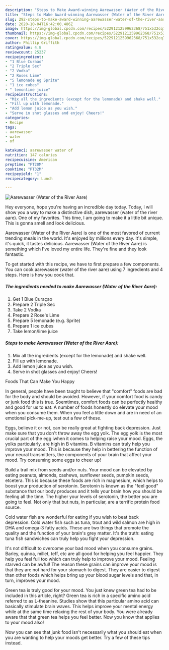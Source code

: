 ```yaml
---
description: "Steps to Make Award-winning Aarewasser (Water of the River Aare)"
title: "Steps to Make Award-winning Aarewasser (Water of the River Aare)"
slug: 292-steps-to-make-award-winning-aarewasser-water-of-the-river-aare
date: 2020-10-04T16:42:00.486Z
image: https://img-global.cpcdn.com/recipes/5229121259962368/751x532cq70/aarewasser-water-of-the-river-aare-recipe-main-photo.jpg
thumbnail: https://img-global.cpcdn.com/recipes/5229121259962368/751x532cq70/aarewasser-water-of-the-river-aare-recipe-main-photo.jpg
cover: https://img-global.cpcdn.com/recipes/5229121259962368/751x532cq70/aarewasser-water-of-the-river-aare-recipe-main-photo.jpg
author: Phillip Griffith
ratingvalue: 4.8
reviewcount: 25237
recipeingredient:
- "1 Blue Curaao"
- "2 Triple Sec"
- "2 Vodka"
- "2 Roses Lime"
- "5 lemonade eg Sprite"
- "1 ice cubes"
- " lemonlime juice"
recipeinstructions:
- "Mix all the ingredients (except for the lemonade) and shake well."
- "Fill up with lemonade."
- "Add lemon juice as you wish."
- "Serve in shot glasses and enjoy! Cheers!"
categories:
- Recipe
tags:
- aarewasser
- water
- of

katakunci: aarewasser water of 
nutrition: 147 calories
recipecuisine: American
preptime: "PT20M"
cooktime: "PT32M"
recipeyield: "1"
recipecategory: Lunch

---
```



![Aarewasser (Water of the River Aare)](https://img-global.cpcdn.com/recipes/5229121259962368/751x532cq70/aarewasser-water-of-the-river-aare-recipe-main-photo.jpg)

Hey everyone, hope you're having an incredible day today. Today, I will show you a way to make a distinctive dish, aarewasser (water of the river aare). One of my favorites. This time, I am going to make it a little bit unique. This is gonna smell and look delicious.

Aarewasser (Water of the River Aare) is one of the most favored of current trending meals in the world. It's enjoyed by millions every day. It's simple, it's quick, it tastes delicious. Aarewasser (Water of the River Aare) is something which I've loved my entire life. They're fine and they look fantastic.




To get started with this recipe, we have to first prepare a few components. You can cook aarewasser (water of the river aare) using 7 ingredients and 4 steps. Here is how you cook that.

<!--inarticleads1-->

##### The ingredients needed to make Aarewasser (Water of the River Aare):

1. Get 1 Blue Curaçao
1. Prepare 2 Triple Sec
1. Take 2 Vodka
1. Prepare 2 Rose&#39;s Lime
1. Prepare 5 lemonade (e.g. Sprite)
1. Prepare 1 ice cubes
1. Take  lemon/lime juice




<!--inarticleads2-->

##### Steps to make Aarewasser (Water of the River Aare):

1. Mix all the ingredients (except for the lemonade) and shake well.
1. Fill up with lemonade.
1. Add lemon juice as you wish.
1. Serve in shot glasses and enjoy! Cheers!




Foods That Can Make You Happy


In general, people have been taught to believe that "comfort" foods are bad for the body and should be avoided. However, if your comfort food is candy or junk food this is true. Soemtimes, comfort foods can be perfectly healthy and good for us to eat. A number of foods honestly do elevate your mood when you consume them. When you feel a little down and are in need of an emotional pick-me-up, test out a few of these.

Eggs, believe it or not, can be really great at fighting back depression. Just make sure that you don't throw away the egg yolk. The egg yolk is the most crucial part of the egg iwhen it comes to helping raise your mood. Eggs, the yolks particularly, are high in B vitamins. B vitamins can truly help you improve your mood. This is because they help in bettering the function of your neural transmitters, the components of your brain that affect your mood. Try consuming some eggs to cheer up!

Build a trail mix from seeds and/or nuts. Your mood can be elevated by eating peanuts, almonds, cashews, sunflower seeds, pumpkin seeds, etcetera. This is because these foods are rich in magnesium, which helps to boost your production of serotonin. Serotonin is known as the "feel good" substance that our body produces and it tells your brain how you should be feeling all the time. The higher your levels of serotonin, the better you are going to feel. Not only that but nuts, in particular, are a terrific protein food source.

Cold water fish are wonderful for eating if you wish to beat back depression. Cold water fish such as tuna, trout and wild salmon are high in DHA and omega-3 fatty acids. These are two things that promote the quality and the function of your brain's grey matter. It's the truth: eating tuna fish sandwiches can truly help you fight your depression. 

It's not difficult to overcome your bad mood when you consume grains. Barley, quinoa, millet, teff, etc are all good for helping you feel happier. They help you feel full too which can truly help to improve your mood. Feeling starved can be awful! The reason these grains can improve your mood is that they are not hard for your stomach to digest. They are easier to digest than other foods which helps bring up your blood sugar levels and that, in turn, improves your mood.

Green tea is truly good for your mood. You just knew green tea had to be included in this article, right? Green tea is rich in a specific amino acid referred to as L-theanine. Studies show that this particular amino acid can basically stimulate brain waves. This helps improve your mental energy while at the same time relaxing the rest of your body. You were already aware that that green tea helps you feel better. Now you know that applies to your mood also!

Now you can see that junk food isn't necessarily what you should eat when you are wanting to help your moods get better. Try  a few  of  these  tips  instead.

